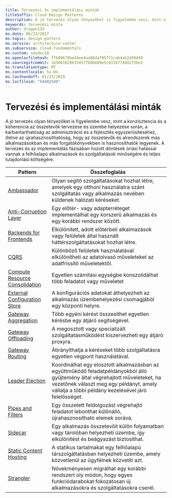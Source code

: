```yaml
---
title: Tervezési és implementálási minták
titleSuffix: Cloud Design Patterns
description: A jó tervezés olyan tényezőket is figyelembe vesz, mint a konzisztencia és a koherencia az összetevők tervezése és üzembe helyezése során, a karbantarthatóság az adminisztráció és a fejlesztés egyszerűsítéséhez, illetve az újrahasznosíthatóság, hogy az összetevők és alrendszerek más alkalmazásokban és más forgatókönyvekben is hasznosíthatók legyenek. A tervezés és az implementálás fázisában hozott döntések óriási hatással vannak a felhőalapú alkalmazások és szolgáltatások minőségére és teljes tulajdonlási költségére.
keywords: tervezési minta
author: dragon119
ms.date: 06/23/2017
ms.topic: design-pattern
ms.service: architecture-center
ms.subservice: cloud-fundamentals
ms.custom: seodec18
ms.openlocfilehash: ff609679bed4ee4aa88daf95ff1cab4ab2d90d48
ms.sourcegitcommit: 1b50810208354577b00e89e5c031b774b02736e2
ms.translationtype: MT
ms.contentlocale: hu-HU
ms.lasthandoff: 01/23/2019
ms.locfileid: "54482548"
---
```

# <a name="design-and-implementation-patterns"></a>Tervezési és implementálási minták

A jó tervezés olyan tényezőket is figyelembe vesz, mint a konzisztencia és a koherencia az összetevők tervezése és üzembe helyezése során, a karbantarthatóság az adminisztráció és a fejlesztés egyszerűsítéséhez, illetve az újrahasznosíthatóság, hogy az összetevők és alrendszerek más alkalmazásokban és más forgatókönyvekben is hasznosíthatók legyenek. A tervezés és az implementálás fázisában hozott döntések óriási hatással vannak a felhőalapú alkalmazások és szolgáltatások minőségére és teljes tulajdonlási költségére.

|                                Pattern                                 |                                                                                                      Összefoglalás                                                                                                       |
|------------------------------------------------------------------------|--------------------------------------------------------------------------------------------------------------------------------------------------------------------------------------------------------------------|
|                     [Ambassador](../ambassador.md)                     |                                                         Olyan segítő szolgáltatásokat hozhat létre, amelyek egy otthoni használatra szánt szolgáltatás vagy alkalmazás nevében küldenek hálózati kéréseket.                                                          |
|          [Anti-Corruption Layer](../anti-corruption-layer.md)          |                                                               Egy előtér- vagy adapterréteget implementálhat egy korszerű alkalmazás és egy korábbi rendszer között.                                                                |
|         [Backends for Frontends](../backends-for-frontends.md)         |                                                          Elkülönített, adott előtérbeli alkalmazások vagy felületek által használt háttérszolgáltatásokat hozhat létre.                                                          |
|                           [CQRS](../cqrs.md)                           |                                                         Különböző felületek használatával elkülönítheti az adatolvasó műveleteket az adatfrissítő műveletektől.                                                         |
| [Compute Resource Consolidation](../compute-resource-consolidation.md) |                                                                     Egyetlen számítási egységbe konszolidálhat több feladatot vagy műveletet                                                                      |
|   [External Configuration Store](../external-configuration-store.md)   |                                                        A konfigurációs adatokat áthelyezheti az alkalmazás üzembehelyezési csomagjából egy központi helyre.                                                         |
|            [Gateway Aggregation](../gateway-aggregation.md)            |                                                                   Több egyéni kérést összesíthet egyetlen kérésbe egy átjáró segítségével.                                                                   |
|             [Gateway Offloading](../gateway-offloading.md)             |                                                                      A megosztott vagy specializált szolgáltatásműködést kiszervezheti egy átjáró proxyra.                                                                       |
|                [Gateway Routing](../gateway-routing.md)                |                                                                            Átirányíthatja a kéréseket több szolgáltatásra egyetlen végpont használatával.                                                                            |
|                [Leader Election](../leader-election.md)                | Koordinálhat egy elosztott alkalmazásban az együttműködő feladatpéldányokból álló gyűjtemény által végrehajtott műveleteket, ha vezetőnek választ meg egy példányt, amely vállalja a többi példány kezelésével járó felelősséget. |
|              [Pipes and Filters](../pipes-and-filters.md)              |                                                     Egy összetett feldolgozást végrehajtó feladatot lebonthat különálló, újrahasznosítható elemek sorává.                                                      |
|                        [Sidecar](../sidecar.md)                        |                                                  Egy alkalmazás összetevőit külön folyamatban vagy tárolóban helyezheti üzembe, így elkülönítést és beágyazást biztosíthat.                                                  |
|         [Static Content Hosting](../static-content-hosting.md)         |                                                        A statikus tartalmakat egy felhőalapú társzolgáltatásban helyezheti üzembe, amely közvetlenül az ügyfélnek közvetíti azt.                                                        |
|                      [Strangler](../strangler.md)                      |                                         Növekményesen migrálhat egy korábbi rendszert oly módon, hogy egyes funkciódarabokat fokozatosan új alkalmazásokra és szolgáltatásokra cserél.                                          |

